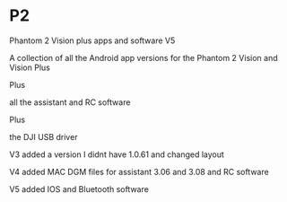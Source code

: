 # P2
Phantom 2 Vision plus apps and software V5

A collection of all the Android app versions for the 
Phantom 2 Vision and Vision Plus

Plus 

all the assistant and RC software 

Plus 

the DJI USB driver

V3 added a version I didnt have 1.0.61 and changed layout

V4 added MAC DGM files for
assistant 3.06 and 3.08 and RC software

V5 added IOS and Bluetooth software
